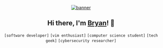 <p align="center">
  <a href="https://bryanmylee.github.io">
    <img alt="banner" src="https://user-images.githubusercontent.com/42545742/117311609-ebe70980-aeb6-11eb-8056-3dd8995ea92f.gif" />
  </a>
</p>

<h2 align="center">
  Hi there, I'm <a href="https://bryanmylee.github.io">Bryan</a>! 👋
</h2>

<p align="center">
  <code>[software developer]</code>
  <code>[vim enthusiast]</code>
  <code>[computer science student]</code>
  <code>[tech geek]</code>
  <code>[cybersecurity researcher]</code>
</p>
<!--
**bryanmylee/bryanmylee** is a ✨ _special_ ✨ repository because its `README.md` (this file) appears on your GitHub profile.

Here are some ideas to get you started:

- 🔭 I’m currently working on ...
- 🌱 I’m currently learning ...
- 👯 I’m looking to collaborate on ...
- 🤔 I’m looking for help with ...
- 💬 Ask me about ...
- 📫 How to reach me: ...
- 😄 Pronouns: ...
- ⚡ Fun fact: ...
-->
